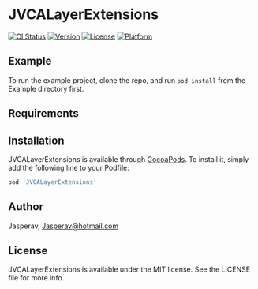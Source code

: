 # JVCALayerExtensions

[![CI Status](https://img.shields.io/travis/Jasperav/JVCALayerExtensions.svg?style=flat)](https://travis-ci.org/Jasperav/JVCALayerExtensions)
[![Version](https://img.shields.io/cocoapods/v/JVCALayerExtensions.svg?style=flat)](https://cocoapods.org/pods/JVCALayerExtensions)
[![License](https://img.shields.io/cocoapods/l/JVCALayerExtensions.svg?style=flat)](https://cocoapods.org/pods/JVCALayerExtensions)
[![Platform](https://img.shields.io/cocoapods/p/JVCALayerExtensions.svg?style=flat)](https://cocoapods.org/pods/JVCALayerExtensions)

## Example

To run the example project, clone the repo, and run `pod install` from the Example directory first.

## Requirements

## Installation

JVCALayerExtensions is available through [CocoaPods](https://cocoapods.org). To install
it, simply add the following line to your Podfile:

```ruby
pod 'JVCALayerExtensions'
```

## Author

Jasperav, Jasperav@hotmail.com

## License

JVCALayerExtensions is available under the MIT license. See the LICENSE file for more info.
